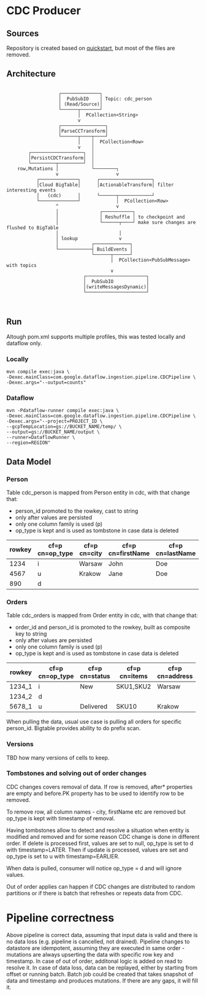 # CDC Producer

## Sources

Repository is created based on [quickstart](https://cloud.google.com/dataflow/docs/quickstarts/create-pipeline-java), but most of the files are removed.


## Architecture

```

                   ┌──────────────┐
                   │  PubSubIO    │ Topic: cdc_person
                   │ (Read/Source)│
                   └──────┬───────┘
                          │  PCollection<String>
                          v
                   ┌────────────────┐
                   │ParseCCTransform│
                   └──────┬────┬────┘
                          │    │  PCollection<Row>
                          v    │
        ┌───────────────────┐  │
        │PersistCDCTransform│  │
        └─────────┬─────────┘  │
    row,Mutations │            └────────┐  
                  v                     v
           ┌──────────────┐      ┌───────────────────┐
           │Cloud BigTable│      │ActionableTransform│ filter interesting events
           │   (cdc)      │      └──────┬────────────┘
           └──────────────┘             │  PCollection<Row>
                  ^                     v
                  │               ┌───────────┐
                  │               │ Reshuffle │ to checkpoint and 
                  │               └──────┬────┘ make sure changes are flushed to BigTable
                  │                      │
                  │ lookup               v
                  │            ┌─────────────┐
                  └────────────┤ BuildEvents │
                               └──────┬──────┘
                                      │  PCollection<PubSubMessage> with topics
                                      v
                            ┌──────────────────────┐
                            │  PubSubIO            │ 
                            │(writeMessagesDynamic)│
                            └──────────────────────┘



```

## Run

Altough pom.xml supports multiple profiles, this was tested locally and dataflow only.

### Locally

```
mvn compile exec:java \
-Dexec.mainClass=com.google.dataflow.ingestion.pipeline.CDCPipeline \
-Dexec.args="--output=counts"
```
### Dataflow

```
mvn -Pdataflow-runner compile exec:java \
-Dexec.mainClass=com.google.dataflow.ingestion.pipeline.CDCPipeline \
-Dexec.args="--project=PROJECT_ID \
--gcpTempLocation=gs://BUCKET_NAME/temp/ \
--output=gs://BUCKET_NAME/output \
--runner=DataflowRunner \
--region=REGION"
```


## Data Model

### Person 
Table cdc_person is mapped from Person entity in cdc, with that change that:
- person_id promoted to the rowkey, cast to string
- only after values are persisted
- only one column family is used (p)
- op_type is kept and is used as tombstone in case data is deleted

| rowkey | cf=p<br/>cn=op_type | cf=p<br/>cn=city | cf=p<br/>cn=firstName | cf=p<br/>cn=lastName |
|--------|---------------------|------------------|-----------------------|----------------------|
| 1234   | i                   | Warsaw           | John                  | Doe                  |
| 4567   | u                   | Krakow           | Jane                  | Doe                  |
| 890    | d                   |                  |                       |                      |


### Orders
Table cdc_orders is mapped from Order entity in cdc, with that change that:
- order_id and person_id is promoted to the rowkey, built as composite key to string
- only after values are persisted
- only one column family is used (p)
- op_type is kept and is used as tombstone in case data is deleted

| rowkey | cf=p<br/>cn=op_type | cf=p<br/>cn=status | cf=p<br/>cn=items | cf=p<br/>cn=address |
|--------|---------------------|--------------------|-------------------|---------------------|
| 1234_1 | i                   | New                | SKU1,SKU2         | Warsaw              |
| 1234_2 | d                   |                    |                   |                     |
| 5678_1 | u                   | Delivered          | SKU10             | Krakow              |

When pulling the data, usual use case is pulling all orders for specific person_id.
Bigtable provides ability to do prefix scan.

### Versions

TBD how many versions of cells to keep.

### Tombstones and solving out of order changes

CDC changes covers removal of data. If row is removed,
after* properties are empty and before.PK property has to be used to identify row to be removed.

To remove row, all column names - city, firstName etc are removed but op_type is kept with timestamp of removal.

Having tombstones allow to detect and resolve a situation when entity is modified and removed and for some reason CDC change is done in different order. 
If delete is processed first, values are set to null, op_type is set to d with timestamp=LATER.
Then if update is processed, values are set and op_type is set to u with timestamp=EARLIER.

When data is pulled, consumer will notice op_type = d and will ignore values. 

Out of order applies can happen if CDC changes are distributed to random partitions or if there is batch that refreshes or repeats data from CDC.

# Pipeline correctness

Above pipeline is correct data, assuming that input data is valid and there is no data loss (e.g. pipeline is cancelled, not drained).
Pipeline changes to datastore are idempotent, assuming they are executed in same order - mutations are always upserting the data with specific row key and timestamp. In case of out of order, additonal logic is added on read to resolve it. 
In case of data loss, data can be replayed, either by starting from offset or running batch. 
Batch job could be created that takes snapshot of data and timestamp and produces mutations. If there are any gaps, it will fill it. 


